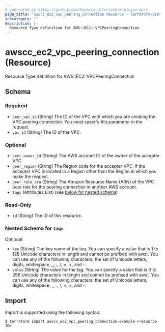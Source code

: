 ```yaml
---
# generated by https://github.com/hashicorp/terraform-plugin-docs
page_title: "awscc_ec2_vpc_peering_connection Resource - terraform-provider-awscc"
subcategory: ""
description: |-
  Resource Type definition for AWS::EC2::VPCPeeringConnection
---
```


# awscc_ec2_vpc_peering_connection (Resource)

Resource Type definition for AWS::EC2::VPCPeeringConnection



<!-- schema generated by tfplugindocs -->
## Schema

### Required

- `peer_vpc_id` (String) The ID of the VPC with which you are creating the VPC peering connection. You must specify this parameter in the request.
- `vpc_id` (String) The ID of the VPC.

### Optional

- `peer_owner_id` (String) The AWS account ID of the owner of the accepter VPC.
- `peer_region` (String) The Region code for the accepter VPC, if the accepter VPC is located in a Region other than the Region in which you make the request.
- `peer_role_arn` (String) The Amazon Resource Name (ARN) of the VPC peer role for the peering connection in another AWS account.
- `tags` (Attributes List) (see [below for nested schema](#nestedatt--tags))

### Read-Only

- `id` (String) The ID of this resource.

<a id="nestedatt--tags"></a>
### Nested Schema for `tags`

Optional:

- `key` (String) The key name of the tag. You can specify a value that is 1 to 128 Unicode characters in length and cannot be prefixed with aws:. You can use any of the following characters: the set of Unicode letters, digits, whitespace, _, ., /, =, +, and -.
- `value` (String) The value for the tag. You can specify a value that is 0 to 256 Unicode characters in length and cannot be prefixed with aws:. You can use any of the following characters: the set of Unicode letters, digits, whitespace, _, ., /, =, +, and -.

## Import

Import is supported using the following syntax:

```shell
$ terraform import awscc_ec2_vpc_peering_connection.example <resource ID>
```

